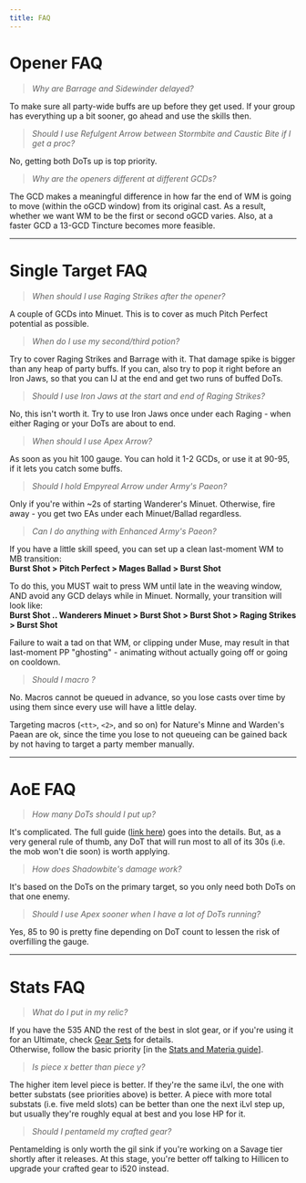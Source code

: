 ```yaml
---
title: FAQ
---
```

# Opener FAQ

> *Why are Barrage and Sidewinder delayed?*

To make sure all party-wide buffs are up before they get used. If your group has everything up a bit sooner, go ahead and use the skills then.

> *Should I use Refulgent Arrow between Stormbite and Caustic Bite if I get a proc?*

No, getting both DoTs up is top priority.

> *Why are the openers different at different GCDs?*

The GCD makes a meaningful difference in how far the end of WM is going to move (within the oGCD window) from its original cast. As a result, whether we want WM to be the first or second oGCD varies. Also, at a faster GCD a 13-GCD Tincture becomes more feasible.

- - -

# Single Target FAQ

> *When should I use Raging Strikes after the opener?*

A couple of GCDs into Minuet. This is to cover as much Pitch Perfect potential as possible.

> *When do I use my second/third potion?*

Try to cover Raging Strikes and Barrage with it. That damage spike is bigger than any heap of party buffs. If you can, also try to pop it right before an Iron Jaws, so that you can IJ at the end and get two runs of buffed DoTs.

> *Should I use Iron Jaws at the start and end of Raging Strikes?*

No, this isn't worth it. Try to use Iron Jaws once under each Raging - when either Raging or your DoTs are about to end.

> *When should I use Apex Arrow?*

As soon as you hit 100 gauge. You can hold it 1-2 GCDs, or use it at 90-95, if it lets you catch some buffs.

> *Should I hold Empyreal Arrow under Army's Paeon?*

Only if you're within ~2s of starting Wanderer's Minuet. Otherwise, fire away - you get two EAs under each Minuet/Ballad regardless.

> *Can I do anything with Enhanced Army's Paeon?*

If you have a little skill speed, you can set up a clean last-moment WM to MB transition:\
**Burst Shot > Pitch Perfect > Mages Ballad > Burst Shot**  

To do this, you MUST wait to press WM until late in the weaving window, AND avoid any GCD delays while in Minuet. Normally, your transition will look like:\
**Burst Shot  .. Wanderers Minuet > Burst Shot > Burst Shot > Raging Strikes > Burst Shot**

Failure to wait a tad on that WM, or clipping under Muse, may result in that last-moment PP "ghosting" - animating without actually going off or going on cooldown.

> *Should I macro <any damage skill>?*

No. Macros cannot be queued in advance, so you lose casts over time by using them since every use will have a little delay.

Targeting macros (`<tt>`, `<2>`, and so on) for Nature's Minne and Warden's Paean are ok, since the time you lose to not queueing can be gained back by not having to target a party member manually.

- - -

# AoE FAQ

> *How many DoTs should I put up?*

It's complicated. The full guide ([link here](/jobs/ranged/bard/the-pursuit-of-comfiness-bard-guide-5-x/)) goes into the details. But, as a very general rule of thumb, any DoT that will run most to all of its 30s (i.e. the mob won't die soon) is worth applying.

> *How does Shadowbite's damage work?*

It's based on the DoTs on the primary target, so you only need both DoTs on that one enemy.

> *Should I use Apex sooner when I have a lot of DoTs running?*

Yes, 85 to 90 is pretty fine depending on DoT count to lessen the risk of overfilling the gauge.

- - -

# Stats FAQ

> *What do I put in my relic?*

If you have the 535 AND the rest of the best in slot gear, or if you're using it for an Ultimate, check [Gear Sets](/admin/#/collections/brd-guides/entries/best-in-slot) for details.\
Otherwise, follow the basic priority [in the [Stats and Materia guide](/jobs/ranged/bard/stats-and-materia/)].

> *Is piece x better than piece y?*

The higher item level piece is better. If they're the same iLvl, the one with better substats (see priorities above) is better. A piece with more total substats (i.e. five meld slots) can be better than one the next iLvl step up, but usually they're roughly equal at best and you lose HP for it. 

> *Should I pentameld my crafted gear?*

Pentamelding is only worth the gil sink if you're working on a Savage tier shortly after it releases. At this stage, you're better off talking to Hillicen to upgrade your crafted gear to i520 instead.